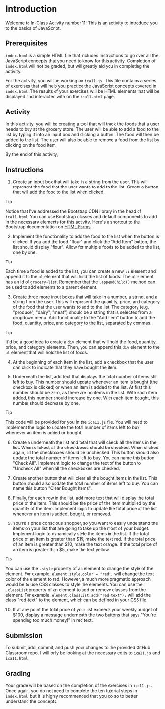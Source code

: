 # Introduction
Welcome to In-Class Activity number 11! This is an activity to introduce you to the basics of JavaScript.

## Prerequisites
`index.html` is a simple HTML file that includes instructions to go over all the JavaScript concepts that you need to know for this activity. Completion of `index.html` will not be graded, but will greatly aid you in completing the activity.

For the activity, you will be working on `ica11.js`. This file contains a series of exercises that will help you practice the JavaScript concepts covered in `index.html`. The results of your exercises will be HTML elements that will be displayed and interacted with on the `ica11.html` page.

## Activity
In this activity, you will be creating a tool that will track the foods that a user needs to buy at the grocery store. The user will be able to add a food to the list by typing it into an input box and clicking a button. The food will then be added to the list. The user will also be able to remove a food from the list by clicking on the food item.

By the end of this activity, 

## Instructions
1. Create an input box that will take in a string from the user. This will represent the food that the user wants to add to the list. Create a button that will add the food to the list when clicked.
> [!TIP]
> Notice that I've addressed the Bootstrap CDN library in the head of `ica11.html`. You can use Bootstrap classes and default components to add in the necessary elements for this activity. Here's a shortcut to the Bootstrap documentation on [HTML Forms](https://getbootstrap.com/docs/5.3/forms/overview/).

2. Implement the functionality to add the food to the list when the button is clicked. If you add the food "flour" and click the "Add Item" button, the list should display "flour". Allow for multiple foods to be added to the list, one by one.
> [!TIP]
> Each time a food is added to the list, you can create a new `li` element and append it to the `ul` element that will hold the list of foods. The `ul` element has an id of `grocery-list`. Remember that the `.appendChild()` method can be used to add elements to a parent element.

3. Create three more input boxes that will take in a number, a string, and a string from the user. This will represent the quantity, price, and category of the food that the user wants to add to the list. The category (e.g. "produce", "dairy", "meat") should be a string that is selected from a dropdown menu. Add functionality to the "Add Item" button to add the food, quantity, price, and category to the list, separated by commas.
> [!TIP]
> It'd be a good idea to create a `div` element that will hold the food, quantity, price, and category elements. Then, you can append this `div` element to the `ul` element that will hold the list of foods. 

4. At the beginning of each item in the list, add a checkbox that the user can click to indicate that they have bought the item.

5. Underneath the list, add text that displays the total number of items still left to buy. This number should update whenever an item is bought (the checkbox is clicked) or when an item is added to the list. At first this number should be zero, as there are no items in the list. With each item added, this number should increase by one. With each item bought, this number should decrease by one.
> [!TIP]
> This code will be provided for you in the `ica11.js` file. You will need to implement the logic to update the total number of items left to buy whenever an item is added or bought.

6. Create a underneath the list and total that will check all the items in the list. When clicked, all the checkboxes should be checked. When clicked again, all the checkboxes should be unchecked. This button should also update the total number of items left to buy. You can name this button "Check All". Implement logic to change the text of the button to "Uncheck All" when all the checkboxes are checked.

7. Create another button that will clear all the bought items in the list. This button should also update the total number of items left to buy. You can name this button "Clear Bought Items".

8. Finally, for each row in the list, add more text that will display the total price of the item. This should be the price of the item multiplied by the quantity of the item. Implement logic to update the total price of the list whenever an item is added, bought, or removed.

9. You're a price conscious shopper, so you want to easily understand the items on your list that are going to take up the most of your budget. Implement logic to dynamically style the items in the list. If the total price of an item is greater than $15, make the text red. If the total price of an item is greater than $10, make the text orange. If the total price of an item is greater than $5, make the text yellow.
> [!TIP]
> You can use the `.style` property of an element to change the style of the element. For example, `element.style.color = "red";` will change the text color of the element to red. However, a much more pragmatic approach would be to use CSS classes to style the elements. You can use the `.classList` property of an element to add or remove classes from the element. For example, `element.classList.add("red-text");` will add the class "red-text" to the element, which can be defined in your CSS file.

10. If at any point the total price of your list exceeds your weekly budget of $100, display a message underneath the two buttons that says "You're spending too much money!" in red text.

## Submission
To submit, add, commit, and push your changes to the provided GitHub Classroom repo. I will only be looking at the necessary edits to `ica11.js` and `ica11.html`.

## Grading
Your grade will be based on the completion of the exercises in `ica11.js`. Once again, you do not need to complete the ten tutorial steps in `index.html`, but it is highly recommended that you do so to better understand the concepts.